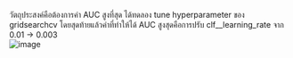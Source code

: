 วัตถุประสงค์คือต้องการค่า AUC สูงที่สุด ได้ทดลอง tune hyperparameter ของ gridsearchcv โดยสุดท้ายแล้วค่าที่ทำให้ได้ AUC สูงสุดคือการปรับ clf__learning_rate จาก 0.01 -> 0.003\
![image](https://user-images.githubusercontent.com/77907226/147734042-b496bd3d-33fe-451a-890a-36602e574d00.png)

